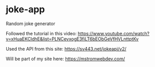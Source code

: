 # joke-app
Random joke generator

Followed the tutorial in this video: https://www.youtube.com/watch?v=xHuaEKCldhE&list=PLNCevxogE3fiLT6bEObGeVfHVLnttptKv 

Used the API from this site: https://sv443.net/jokeapi/v2/ 

Will be part of my site here: https://mstromwebdev.com/

